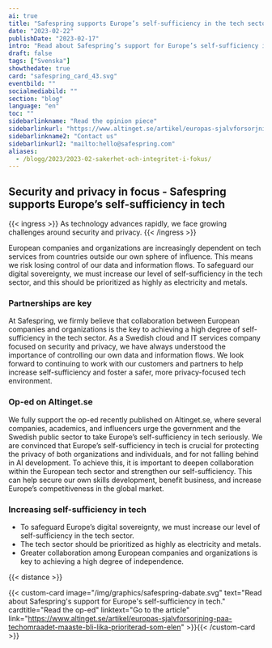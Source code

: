 ```yaml
---
ai: true
title: "Safespring supports Europe’s self-sufficiency in the tech sector"
date: "2023-02-22"
publishDate: "2023-02-17"
intro: "Read about Safespring’s support for Europe’s self-sufficiency in the tech sector. Safespring discusses the importance of greater self-sufficiency to safeguard the privacy of organizations and individuals and encourages collaboration across the European tech sector."
draft: false
tags: ["Svenska"]
showthedate: true
card: "safespring_card_43.svg"
eventbild: ""
socialmediabild: ""
section: "blog"
language: "en"
toc: ""
sidebarlinkname: "Read the opinion piece"
sidebarlinkurl: "https://www.altinget.se/artikel/europas-sjalvforsorjning-paa-techomraadet-maaste-bli-lika-prioriterad-som-elen"
sidebarlinkname2: "Contact us"
sidebarlinkurl2: "mailto:hello@safespring.com"
aliases:
  - /blogg/2023/2023-02-sakerhet-och-integritet-i-fokus/
---
```

## Security and privacy in focus - Safespring supports Europe’s self-sufficiency in tech

{{< ingress >}}
As technology advances rapidly, we face growing challenges around security and privacy.
{{< /ingress >}}

European companies and organizations are increasingly dependent on tech services from countries outside our own sphere of influence. This means we risk losing control of our data and information flows. To safeguard our digital sovereignty, we must increase our level of self-sufficiency in the tech sector, and this should be prioritized as highly as electricity and metals.

### Partnerships are key

At Safespring, we firmly believe that collaboration between European companies and organizations is the key to achieving a high degree of self-sufficiency in the tech sector. As a Swedish cloud and IT services company focused on security and privacy, we have always understood the importance of controlling our own data and information flows. We look forward to continuing to work with our customers and partners to help increase self-sufficiency and foster a safer, more privacy-focused tech environment.

### Op-ed on Altinget.se

We fully support the op-ed recently published on Altinget.se, where several companies, academics, and influencers urge the government and the Swedish public sector to take Europe’s self-sufficiency in tech seriously. We are convinced that Europe’s self-sufficiency in tech is crucial for protecting the privacy of both organizations and individuals, and for not falling behind in AI development. To achieve this, it is important to deepen collaboration within the European tech sector and strengthen our self-sufficiency. This can help secure our own skills development, benefit business, and increase Europe’s competitiveness in the global market.

### Increasing self-sufficiency in tech

- To safeguard Europe’s digital sovereignty, we must increase our level of self-sufficiency in the tech sector.
- The tech sector should be prioritized as highly as electricity and metals.
- Greater collaboration among European companies and organizations is key to achieving a high degree of independence.

{{< distance >}}

{{< custom-card image="/img/graphics/safespring-dabate.svg" text="Read about Safespring's support for Europe's self-sufficiency in tech." cardtitle="Read the op-ed"  linktext="Go to the article" link="https://www.altinget.se/artikel/europas-sjalvforsorjning-paa-techomraadet-maaste-bli-lika-prioriterad-som-elen" >}}{{< /custom-card >}}